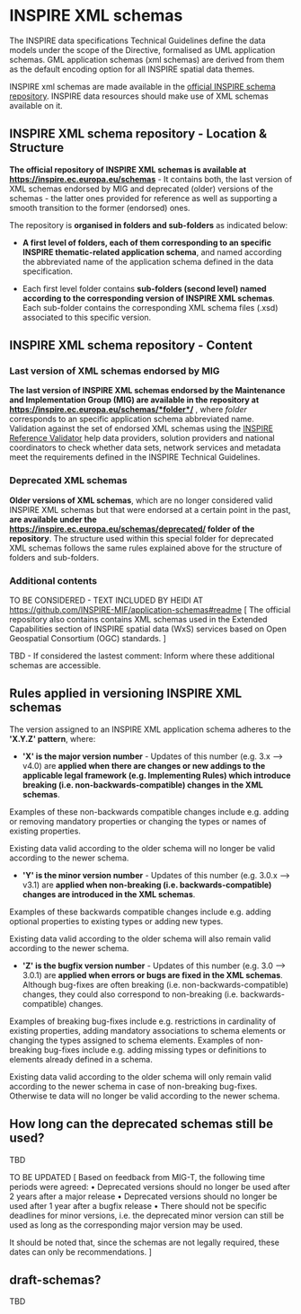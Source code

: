 # INSPIRE XML schemas

The INSPIRE data specifications Technical Guidelines define the data models under the scope of the Directive, formalised as UML application schemas. GML application schemas (xml schemas) are derived from them as the default encoding option for all INSPIRE spatial data themes. 

INSPIRE xml schemas are made available in the [official INSPIRE schema repository](https://inspire.ec.europa.eu/schemas). INSPIRE data resources should make use of XML schemas available on it.

## INSPIRE XML schema repository - Location & Structure

**The official repository of INSPIRE XML schemas is available at https://inspire.ec.europa.eu/schemas** - It contains both, the last version of XML schemas endorsed by MIG and deprecated (older) versions of the schemas - the latter ones provided for reference as well as supporting a smooth transition to the former (endorsed) ones.

The repository is **organised in folders and sub-folders** as indicated below:

* **A first level of folders, each of them corresponding to an specific INSPIRE thematic-related application schema**, and named according the abbreviated name of the application schema defined in the data specification.

* Each first level folder contains **sub-folders (second level) named according to the corresponding version of INSPIRE XML schemas**. Each sub-folder contains the corresponding XML schema files (.xsd) associated to this specific version.

## INSPIRE XML schema repository - Content

### Last version of XML schemas endorsed by MIG
**The last version of INSPIRE XML schemas endorsed by the Maintenance and Implementation Group (MIG) are available in the repository at https://inspire.ec.europa.eu/schemas/*folder*/** , where *folder* corresponds to an specific application schema abbreviated name. 
Validation against the set of endorsed XML schemas using the [INSPIRE Reference Validator](https://inspire.ec.europa.eu/validator) help data providers, solution providers and national coordinators to check whether data sets, network services and metadata meet the requirements defined in the INSPIRE Technical Guidelines.

### Deprecated XML schemas
**Older versions of XML schemas**, which are no longer considered valid INSPIRE XML schemas but that were endorsed at a certain point in the past, **are available under the https://inspire.ec.europa.eu/schemas/deprecated/ folder of the repository**. The structure used within this special folder for deprecated XML schemas follows the same rules explained above for the structure of folders and sub-folders.

### Additional contents
TO BE CONSIDERED - TEXT INCLUDED BY HEIDI AT https://github.com/INSPIRE-MIF/application-schemas#readme [
The official repository also contains contains XML schemas used in the Extended Capabilities section of INSPIRE spatial data (WxS) services based on Open Geospatial Consortium (OGC) standards. ]

TBD - If considered the lastest comment: Inform where these additional schemas are accessible.


## Rules applied in versioning INSPIRE XML schemas
The version assigned to an INSPIRE XML application schema adheres to the **'X.Y.Z' pattern**, where:

* **'X' is the major version number** - Updates of this number (e.g. 3.x --> v4.0) are **applied when there are changes or new addings to the applicable legal framework (e.g. Implementing Rules) which introduce breaking (i.e. non-backwards-compatible) changes in the XML schemas**. 

Examples of these non-backwards compatible changes include e.g. adding or removing mandatory properties or changing the types or names of existing properties.

Existing data valid according to the older schema will no longer be valid according to the newer schema.

* **'Y' is the minor version number** - Updates of this number (e.g. 3.0.x --> v3.1) are **applied when non-breaking (i.e. backwards-compatible) changes are introduced in the XML schemas**. 

Examples of these backwards compatible changes include e.g. adding optional properties to existing types or adding new types.

Existing data valid according to the older schema will also remain valid according to the newer schema.

* **'Z' is the bugfix version number** - Updates of this number (e.g. 3.0 --> 3.0.1) are **applied when errors or bugs are fixed in the XML schemas**. Although bug-fixes are often breaking (i.e. non-backwards-compatible) changes, they could also correspond to non-breaking (i.e. backwards-compatible) changes.

Examples of breaking bug-fixes include e.g. restrictions in cardinality of existing properties, adding mandatory associations to schema elements or changing the types assigned to schema elements. Examples of non-breaking bug-fixes include e.g. adding missing types or definitions to elements already defined in a schema.

Existing data valid according to the older schema will only remain valid according to the newer schema in case of non-breaking bug-fixes. Otherwise te data will no longer be valid according to the newer schema.

## How long can the deprecated schemas still be used? 

TBD

TO BE UPDATED [
Based on feedback from MIG-T, the following time periods were agreed: 
•	Deprecated versions should no longer be used after 2 years after a major release 
•	Deprecated versions should no longer be used after 1 year after a bugfix release 
•	There should not be specific deadlines for minor versions, i.e. the deprecated minor version can still be used as long as the corresponding major version may be used. 

It should be noted that, since the schemas are not legally required, these dates can only be recommendations.
]

## draft-schemas?

TBD
